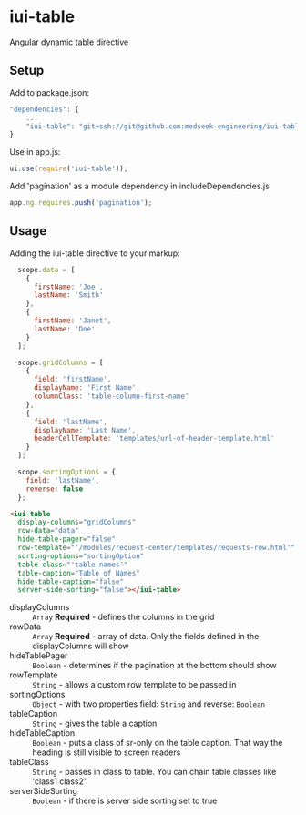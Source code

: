 # iui-table
Angular dynamic table directive

## Setup

Add to package.json:
```javascript
"dependencies": {
    ...
    "iui-table": "git+ssh://git@github.com:medseek-engineering/iui-table.git"
}
```

Use in app.js:
```javascript
ui.use(require('iui-table'));
```

Add 'pagination' as a module dependency in includeDependencies.js
```javascript
app.ng.requires.push('pagination');
```


## Usage

Adding the iui-table directive to your markup:
```javascript
  scope.data = [
    {
      firstName: 'Joe',
      lastName: 'Smith'
    },
    {
      firstName: 'Janet',
      lastName: 'Doe'
    }
  ];

  scope.gridColumns = [
    {
      field: 'firstName',
      displayName: 'First Name',
      columnClass: 'table-column-first-name'
    },
    {
      field: 'lastName',
      displayName: 'Last Name',
      headerCellTemplate: 'templates/url-of-header-template.html'
    }
  ];

  scope.sortingOptions = {
    field: 'lastName',
    reverse: false
  };
```
```html
<iui-table 
  display-columns="gridColumns" 
  row-data="data" 
  hide-table-pager="false" 
  row-template="'/modules/request-center/templates/requests-row.html'" 
  sorting-options="sortingOption" 
  table-class="'table-names'" 
  table-caption="Table of Names"
  hide-table-caption="false"
  server-side-sorting="false"></iui-table>
```
<dl>
	<dt>displayColumns</dt>
	<dd><code>Array</code> <b>Required</b> - defines the columns in the grid</dd>
	<dt>rowData</dt>
	<dd><code>Array</code> <b>Required</b> - array of data. Only the fields defined in the displayColumns will show</dd>
	<dt>hideTablePager</dt>
	<dd><code>Boolean</code> - determines if the pagination at the bottom should show</dd>
	<dt>rowTemplate</dt>
	<dd><code>String</code> - allows a custom row template to be passed in</dd>
	<dt>sortingOptions</dt>
	<dd><code>Object</code> - with two properties field: <code>String</code> and reverse: <code>Boolean</code></dd>
  <dt>tableCaption</dt>
  <dd><code>String</code> - gives the table a caption</dd>
  <dt>hideTableCaption</dt>
  <dd><code>Boolean</code> - puts a class of sr-only on the table caption. That way the heading is still visible to screen readers</dd>
	<dt>tableClass</dt>
	<dd><code>String</code> - passes in class to table. You can chain table classes like 'class1 class2'</dd>
	<dt>serverSideSorting</dt>
	<dd><code>Boolean</code> - if there is server side sorting set to true</dd>
</dl>